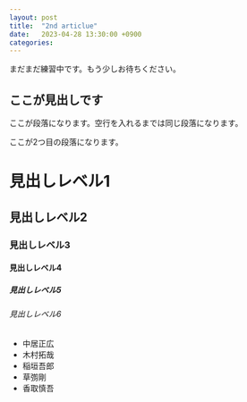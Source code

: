 ```yaml
---
layout: post
title:  "2nd articlue"
date:   2023-04-28 13:30:00 +0900
categories: 
---
```

まだまだ練習中です。もう少しお待ちください。

## ここが見出しです
ここが段落になります。空行を入れるまでは同じ段落になります。

ここが2つ目の段落になります。

# 見出しレベル1
## 見出しレベル2
### 見出しレベル3
#### 見出しレベル4
##### 見出しレベル5
###### 見出しレベル6

- 中居正広
- 木村拓哉
- 稲垣吾郎
- 草彅剛
- 香取慎吾
